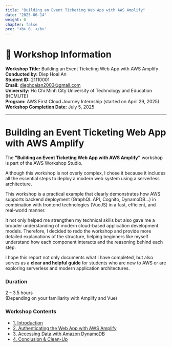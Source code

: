 ```yaml
---
title: "Building an Event Ticketing Web App with AWS Amplify"
date: "2025-06-14"
weight: 0
chapter: false
pre: "<b> 0. </b>"
---
```


# 📌 Workshop Information

**Workshop Title:** Building an Event Ticketing Web App with AWS Amplify  
**Conducted by:** Diep Hoai An  
**Student ID:** 21110001  
**Email:** diephoaian2003@gmail.com  
**University:** Ho Chi Minh City University of Technology and Education (HCMUTE)  
**Program:** AWS First Cloud Journey Internship (started on April 29, 2025)  
**Workshop Completion Date:** July 5, 2025  

---

# Building an Event Ticketing Web App with AWS Amplify

The **"Building an Event Ticketing Web App with AWS Amplify"** workshop is part of the AWS Workshop Studio.  

Although this workshop is not overly complex, I chose it because it includes all the essential steps to deploy a modern web system using a serverless architecture.

This workshop is a practical example that clearly demonstrates how AWS supports backend deployment (GraphQL API, Cognito, DynamoDB...) in combination with frontend technologies (VueJS) in a fast, efficient, and real-world manner.

It not only helped me strengthen my technical skills but also gave me a broader understanding of modern cloud-based application development models. Therefore, I decided to redo the workshop and provide more detailed explanations of the structure, helping beginners like myself understand how each component interacts and the reasoning behind each step.

I hope this report not only documents what I have completed, but also serves as a **clear and helpful guide** for students who are new to AWS or are exploring serverless and modern application architectures.

### Duration

2 – 3.5 hours  
(Depending on your familiarity with Amplify and Vue)

### Workshop Contents

- [1. Introduction](./1-introduce/)
- [2. Authenticating the Web App with AWS Amplify](./2-Prerequiste/)
- [3. Accessing Data with Amazon DynamoDB](./3-Accessibilitytoinstances/)
- [4. Conclusion & Clean-Up](./4-CleanUp/)